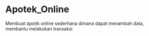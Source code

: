 # Apotek_Online
Membuat apotik online sederhana dimana dapat menambah data, membantu melakukan transaksi

